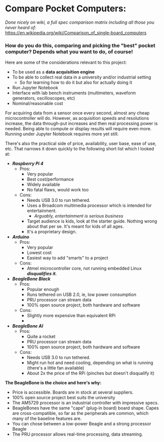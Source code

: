 # Compare Pocket Computers:

*Done nicely on wiki, a full spec comparison matrix including all those you never heard of:*<br>
https://en.wikipedia.org/wiki/Comparison_of_single-board_computers
<br>

### How do you do this, comparing and picking the "best" pocket computer? Depends what you want to do, of course! 

Here are some of the considerations relevant to this project:
- To be used as a **data acquisition engine**
- To be able to collect real data in a university and/or industrial setting
    - So for learning how to do it but also for actually doing it
- Run Jupyter Notebook
- Interface with lab bench instruments (multimeters, waveform generators, oscilloscopes, etc)
- Nominal/reasonable cost

For acquiring data from a sensor once every second, almost any cheap microcontroller will do. However, as acquisition speeds and resolutions increase, the data through-put increases and then real processing power is needed. Being able to compute or display results will require even more. Running under Jupyter Notebook requires more yet still. 

There's also the practical side of price, availability, user base, ease of use, etc. That narrows it down quickly to the following short list which I looked at:

- ***Raspberry Pi 4***
    - Pros:
        - Very popular
        - Best cost/performance
        - Widely available
        - No fatal flaws, would work too
    - Cons:
        - Needs USB 3.0 to run tethered.
        - Uses a Broadcom multimedia processor which is intended for entertainment.
            - *Arguably, entertainment is serious business*
        - Target audience is kids, look at the starter guide. Nothing wrong about that per se. It's meant for kids of all ages.
        - It's a proprietary design. 
- ***Arduino***
    - Pros:
        - Very popular
        - Lowest cost
        - Easiest way to add "smarts" to a project
    - Cons:
        - Atmel microcontroller core, not running embedded Linux ***disqualifies it.***
- ***BeagleBone Black***
    - Pros:
        - Popular enough
        - Runs tethered on USB 2.0, ie, low power consumption
        - PRU processor can stream data
        - 100% open source project, both hardware and software
    - Cons:
        - Slightly more expensive than equivalent RPi
        - 
- ***BeagleBone AI***
    - Pros:
        - Quite a rocket
        - PRU processor can stream data
        - 100% open source project, both hardware and software
    - Cons:
        - Needs USB 3.0 to run tethered. 
        - Might run hot and need cooling, depending on what is running (there's a little fan available)
        - About 2x the price of the RPi (pinches but doesn't disqualify it)

**The BeagleBone is the choice and here's why:** <br>
- Price is accessible. Boards are in stock at several suppliers.
- 100% open source project best suits the university
- The AM5729 processor is an industrial controller with impressive specs.
- BeagleBones have the same "cape" (plug-in board) board shape. Capes are cross-compatible, so far as the peripherals are common, which many of the baseline features are. 
- You can chose between a low-power Beagle and a strong processor Beagle
- The PRU processor allows real-time processing, data streaming.

